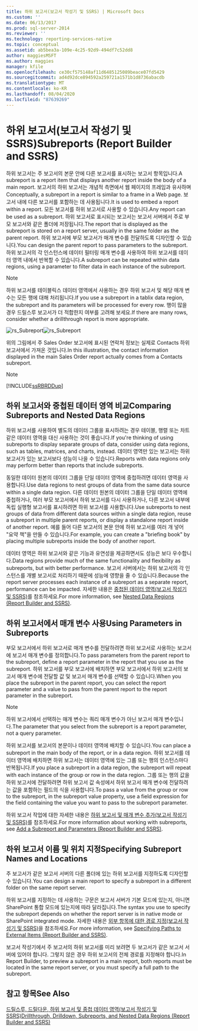 ```yaml
---
title: 하위 보고서(보고서 작성기 및 SSRS) | Microsoft Docs
ms.custom: ''
ms.date: 06/13/2017
ms.prod: sql-server-2014
ms.reviewer: ''
ms.technology: reporting-services-native
ms.topic: conceptual
ms.assetid: ab5bea3a-109e-4c25-92d9-494df7c52dd8
author: maggiesMSFT
ms.author: maggies
manager: kfile
ms.openlocfilehash: ce30cf575148af11d6485125089beace07fd5429
ms.sourcegitcommit: ad4d92dce894592a259721a1571b1d8736abacdb
ms.translationtype: MT
ms.contentlocale: ko-KR
ms.lasthandoff: 08/04/2020
ms.locfileid: "87639269"
---
```

# <a name="subreports-report-builder-and-ssrs"></a><span data-ttu-id="13cda-102">하위 보고서(보고서 작성기 및 SSRS)</span><span class="sxs-lookup"><span data-stu-id="13cda-102">Subreports (Report Builder and SSRS)</span></span>
  <span data-ttu-id="13cda-103">하위 보고서는 주 보고서의 본문 안에 다른 보고서를 표시하는 보고서 항목입니다.</span><span class="sxs-lookup"><span data-stu-id="13cda-103">A subreport is a report item that displays another report inside the body of a main report.</span></span> <span data-ttu-id="13cda-104">보고서의 하위 보고서는 개념적 측면에서 웹 페이지의 프레임과 유사하며</span><span class="sxs-lookup"><span data-stu-id="13cda-104">Conceptually, a subreport in a report is similar to a frame in a Web page.</span></span> <span data-ttu-id="13cda-105">보고서 내에 다른 보고서를 포함하는 데 사용됩니다.</span><span class="sxs-lookup"><span data-stu-id="13cda-105">It is used to embed a report within a report.</span></span> <span data-ttu-id="13cda-106">모든 보고서를 하위 보고서로 사용할 수 있습니다.</span><span class="sxs-lookup"><span data-stu-id="13cda-106">Any report can be used as a subreport.</span></span> <span data-ttu-id="13cda-107">하위 보고서로 표시되는 보고서는 보고서 서버에서 주로 부모 보고서와 같은 폴더에 저장됩니다.</span><span class="sxs-lookup"><span data-stu-id="13cda-107">The report that is displayed as the subreport is stored on a report server, usually in the same folder as the parent report.</span></span> <span data-ttu-id="13cda-108">하위 보고서에 부모 보고서가 매개 변수를 전달하도록 디자인할 수 있습니다.</span><span class="sxs-lookup"><span data-stu-id="13cda-108">You can design the parent report to pass parameters to the subreport.</span></span> <span data-ttu-id="13cda-109">하위 보고서의 각 인스턴스에 데이터 필터링 매개 변수를 사용하여 하위 보고서를 데이터 영역 내에서 반복할 수 있습니다.</span><span class="sxs-lookup"><span data-stu-id="13cda-109">A subreport can be repeated within data regions, using a parameter to filter data in each instance of the subreport.</span></span>  
  
> [!NOTE]  
>  <span data-ttu-id="13cda-110">하위 보고서를 테이블릭스 데이터 영역에서 사용하는 경우 하위 보고서 및 해당 매개 변수는 모든 행에 대해 처리됩니다.</span><span class="sxs-lookup"><span data-stu-id="13cda-110">If you use a subreport in a tablix data region, the subreport and its parameters will be processed for every row.</span></span> <span data-ttu-id="13cda-111">행이 많을 경우 드릴스루 보고서가 더 적합한지 여부를 고려해 보세요.</span><span class="sxs-lookup"><span data-stu-id="13cda-111">If there are many rows, consider whether a drillthrough report is more appropriate.</span></span>  
  
 <span data-ttu-id="13cda-112">![rs_Subreport](../media/rs-subreport.gif "rs_Subreport")</span><span class="sxs-lookup"><span data-stu-id="13cda-112">![rs_Subreport](../media/rs-subreport.gif "rs_Subreport")</span></span>  
  
 <span data-ttu-id="13cda-113">위의 그림에서 주 Sales Order 보고서에 표시된 연락처 정보는 실제로 Contacts 하위 보고서에서 가져온 것입니다.</span><span class="sxs-lookup"><span data-stu-id="13cda-113">In this illustration, the contact information displayed in the main Sales Order report actually comes from a Contacts subreport.</span></span>  
  
> [!NOTE]  
>  [!INCLUDE[ssRBRDDup](../../includes/ssrbrddup-md.md)]  
  
## <a name="comparing-subreports-and-nested-data-regions"></a><span data-ttu-id="13cda-114">하위 보고서와 중첩된 데이터 영역 비교</span><span class="sxs-lookup"><span data-stu-id="13cda-114">Comparing Subreports and Nested Data Regions</span></span>  
 <span data-ttu-id="13cda-115">하위 보고서를 사용하여 별도의 데이터 그룹을 표시하려는 경우 테이블, 행렬 또는 차트 같은 데이터 영역을 대신 사용하는 것이 좋습니다.</span><span class="sxs-lookup"><span data-stu-id="13cda-115">If you're thinking of using subreports to display separate groups of data, consider using data regions, such as tables, matrices, and charts, instead.</span></span> <span data-ttu-id="13cda-116">데이터 영역만 있는 보고서는 하위 보고서가 있는 보고서보다 성능이 나을 수 있습니다.</span><span class="sxs-lookup"><span data-stu-id="13cda-116">Reports with data regions only may perform better than reports that include subreports.</span></span>  
  
 <span data-ttu-id="13cda-117">동일한 데이터 원본의 데이터 그룹을 단일 데이터 영역에 중첩하려면 데이터 영역을 사용합니다.</span><span class="sxs-lookup"><span data-stu-id="13cda-117">Use data regions to nest groups of data from the same data source within a single data region.</span></span> <span data-ttu-id="13cda-118">다른 데이터 원본의 데이터 그룹을 단일 데이터 영역에 중첩하거나, 여러 부모 보고서에서 하위 보고서를 다시 사용하거나, 다른 보고서 내부에 독립 실행형 보고서를 표시하려면 하위 보고서를 사용합니다.</span><span class="sxs-lookup"><span data-stu-id="13cda-118">Use subreports to nest groups of data from different data sources within a single data region, reuse a subreport in multiple parent reports, or display a standalone report inside of another report.</span></span> <span data-ttu-id="13cda-119">예를 들어 다른 보고서의 본문 안에 하위 보고서를 여러 개 넣어 "요약 책"을 만들 수 있습니다.</span><span class="sxs-lookup"><span data-stu-id="13cda-119">For example, you can create a "briefing book" by placing multiple subreports inside the body of another report.</span></span>  
  
 <span data-ttu-id="13cda-120">데이터 영역은 하위 보고서와 같은 기능과 유연성을 제공하면서도 성능은 보다 우수합니다.</span><span class="sxs-lookup"><span data-stu-id="13cda-120">Data regions provide much of the same functionality and flexibility as subreports, but with better performance.</span></span> <span data-ttu-id="13cda-121">보고서 서버에서는 하위 보고서의 각 인스턴스를 개별 보고서로 처리하기 때문에 성능에 영향을 줄 수 있습니다.</span><span class="sxs-lookup"><span data-stu-id="13cda-121">Because the report server processes each instance of a subreport as a separate report, performance can be impacted.</span></span> <span data-ttu-id="13cda-122">자세한 내용은 [중첩된 데이터 영역&#40;보고서 작성기 및 SSRS&#41;](nested-data-regions-report-builder-and-ssrs.md)를 참조하세요.</span><span class="sxs-lookup"><span data-stu-id="13cda-122">For more information, see [Nested Data Regions &#40;Report Builder and SSRS&#41;](nested-data-regions-report-builder-and-ssrs.md).</span></span>  
  
## <a name="using-parameters-in-subreports"></a><span data-ttu-id="13cda-123">하위 보고서에서 매개 변수 사용</span><span class="sxs-lookup"><span data-stu-id="13cda-123">Using Parameters in Subreports</span></span>  
 <span data-ttu-id="13cda-124">부모 보고서에서 하위 보고서로 매개 변수를 전달하려면 하위 보고서로 사용하는 보고서에 보고서 매개 변수를 정의합니다.</span><span class="sxs-lookup"><span data-stu-id="13cda-124">To pass parameters from the parent report to the subreport, define a report parameter in the report that you use as the subreport.</span></span> <span data-ttu-id="13cda-125">하위 보고서를 부모 보고서에 배치하면 부모 보고서에서 하위 보고서의 보고서 매개 변수에 전달할 값 및 보고서 매개 변수를 선택할 수 있습니다.</span><span class="sxs-lookup"><span data-stu-id="13cda-125">When you place the subreport in the parent report, you can select the report parameter and a value to pass from the parent report to the report parameter in the subreport.</span></span>  
  
> [!NOTE]  
>  <span data-ttu-id="13cda-126">하위 보고서에서 선택하는 매개 변수는 쿼리 매개 변수가 아닌 보고서 매개 변수입니다.</span><span class="sxs-lookup"><span data-stu-id="13cda-126">The parameter that you select from the subreport is a report parameter, not a query parameter.</span></span>  
  
 <span data-ttu-id="13cda-127">하위 보고서를 보고서의 본문이나 데이터 영역에 배치할 수 있습니다.</span><span class="sxs-lookup"><span data-stu-id="13cda-127">You can place a subreport in the main body of the report, or in a data region.</span></span> <span data-ttu-id="13cda-128">하위 보고서를 데이터 영역에 배치하면 하위 보고서는 데이터 영역에 있는 그룹 또는 행의 인스턴스마다 반복됩니다.</span><span class="sxs-lookup"><span data-stu-id="13cda-128">If you place a subreport in a data region, the subreport will repeat with each instance of the group or row in the data region.</span></span> <span data-ttu-id="13cda-129">그룹 또는 행의 값을 하위 보고서에 전달하려면 하위 보고서 값 속성에서 하위 보고서 매개 변수에 전달하려는 값을 포함하는 필드의 식을 사용합니다.</span><span class="sxs-lookup"><span data-stu-id="13cda-129">To pass a value from the group or row to the subreport, in the subreport value property, use a field expression for the field containing the value you want to pass to the subreport parameter.</span></span>  
  
 <span data-ttu-id="13cda-130">하위 보고서 작업에 대한 자세한 내용은 [하위 보고서 및 매개 변수 추가&#40;보고서 작성기 및 SSRS&#41;](add-a-subreport-and-parameters-report-builder-and-ssrs.md)를 참조하세요.</span><span class="sxs-lookup"><span data-stu-id="13cda-130">For more information about working with subreports, see [Add a Subreport and Parameters &#40;Report Builder and SSRS&#41;](add-a-subreport-and-parameters-report-builder-and-ssrs.md).</span></span>  
  
## <a name="specifying-subreport-names-and-locations"></a><span data-ttu-id="13cda-131">하위 보고서 이름 및 위치 지정</span><span class="sxs-lookup"><span data-stu-id="13cda-131">Specifying Subreport Names and Locations</span></span>  
 <span data-ttu-id="13cda-132">주 보고서가 같은 보고서 서버의 다른 폴더에 있는 하위 보고서를 지정하도록 디자인할 수 있습니다.</span><span class="sxs-lookup"><span data-stu-id="13cda-132">You can design a main report to specify a subreport in a different folder on the same report server.</span></span>  
  
 <span data-ttu-id="13cda-133">하위 보고서를 지정하는 데 사용하는 구문은 보고서 서버가 기본 모드에 있는지, 아니면 SharePoint 통합 모드에 있는지에 따라 달라집니다.</span><span class="sxs-lookup"><span data-stu-id="13cda-133">The syntax you use to specify the subreport depends on whether the report server is in native mode or SharePoint integrated mode.</span></span> <span data-ttu-id="13cda-134">자세한 내용은 [외부 항목에 대한 경로 지정&#40;보고서 작성기 및 SSRS&#41;](specifying-paths-to-external-items-report-builder-and-ssrs.md)을 참조하세요.</span><span class="sxs-lookup"><span data-stu-id="13cda-134">For more information, see [Specifying Paths to External Items &#40;Report Builder and SSRS&#41;](specifying-paths-to-external-items-report-builder-and-ssrs.md).</span></span>  
  
 <span data-ttu-id="13cda-135">보고서 작성기에서 주 보고서의 하위 보고서를 미리 보려면 두 보고서가 같은 보고서 서버에 있어야 합니다. 그렇지 않은 경우 하위 보고서의 전체 경로를 지정해야 합니다.</span><span class="sxs-lookup"><span data-stu-id="13cda-135">In Report Builder, to preview a subreport in a main report, both reports must be located in the same report server, or you must specify a full path to the subreport.</span></span>  
  
## <a name="see-also"></a><span data-ttu-id="13cda-136">참고 항목</span><span class="sxs-lookup"><span data-stu-id="13cda-136">See Also</span></span>  
 [<span data-ttu-id="13cda-137">드릴스루, 드릴다운, 하위 보고서 및 중첩 데이터 영역&#40;보고서 작성기 및 SSRS&#41;</span><span class="sxs-lookup"><span data-stu-id="13cda-137">Drillthrough, Drilldown, Subreports, and Nested Data Regions &#40;Report Builder and SSRS&#41;</span></span>](drillthrough-drilldown-subreports-and-nested-data-regions.md)  
  
  
